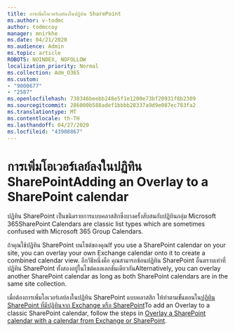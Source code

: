 ```yaml
---
title: การเพิ่มโอเวอร์เลย์ลงในปฏิทิน SharePoint
ms.author: v-todmc
author: todmccoy
manager: mnirkhe
ms.date: 04/21/2020
ms.audience: Admin
ms.topic: article
ROBOTS: NOINDEX, NOFOLLOW
localization_priority: Normal
ms.collection: Adm_O365
ms.custom:
- "9000677"
- "2587"
ms.openlocfilehash: 730346beebb248e5f1e1200e73bf20931f8b2309
ms.sourcegitcommit: 286000b588adef1bbbb28337a9d9e087ec783fa2
ms.translationtype: MT
ms.contentlocale: th-TH
ms.lasthandoff: 04/27/2020
ms.locfileid: "43908867"
---
```

# <a name="adding-an-overlay-to-a-sharepoint-calendar"></a><span data-ttu-id="76401-102">การเพิ่มโอเวอร์เลย์ลงในปฏิทิน SharePoint</span><span class="sxs-lookup"><span data-stu-id="76401-102">Adding an Overlay to a SharePoint calendar</span></span>

<span data-ttu-id="76401-103">ปฏิทิน SharePoint เป็นชนิดรายการแบบคลาสสิกซึ่งบางครั้งสับสนกับปฏิทินกลุ่ม Microsoft 365</span><span class="sxs-lookup"><span data-stu-id="76401-103">SharePoint Calendars are classic list types which are sometimes confused with Microsoft 365 Group Calendars.</span></span>
 
<span data-ttu-id="76401-104">ถ้าคุณใช้ปฏิทิน SharePoint บนไซต์ของคุณ</span><span class="sxs-lookup"><span data-stu-id="76401-104">If you use a SharePoint calendar on your site, you can overlay your own Exchange calendar onto it to create a combined calendar view.</span></span> <span data-ttu-id="76401-105">อีกวิธีหนึ่งคือ คุณสามารถซ้อนปฏิทิน SharePoint อื่นตราบเท่าที่ปฏิทิน SharePoint ทั้งสองอยู่ในไซต์คอลเลกชันเดียวกัน</span><span class="sxs-lookup"><span data-stu-id="76401-105">Alternatively, you can overlay another SharePoint calendar as long as both SharePoint calendars are in the same site collection.</span></span>
 
<span data-ttu-id="76401-106">เมื่อต้องการเพิ่มโอเวอร์เลย์ลงในปฏิทิน SharePoint แบบคลาสสิก ให้ทําตามขั้นตอนใน[ปฏิทิน SharePoint ที่มีปฏิทินจาก Exchange หรือ SharePoint](https://support.office.com/article/Overlay-a-SharePoint-calendar-with-a-calendar-from-Exchange-or-SharePoint-4CAEBE59-3994-4A94-9322-B31ABB8A5E9A)</span><span class="sxs-lookup"><span data-stu-id="76401-106">To add an Overlay to a classic SharePoint calendar, follow the steps in [Overlay a SharePoint calendar with a calendar from Exchange or SharePoint](https://support.office.com/article/Overlay-a-SharePoint-calendar-with-a-calendar-from-Exchange-or-SharePoint-4CAEBE59-3994-4A94-9322-B31ABB8A5E9A).</span></span>
